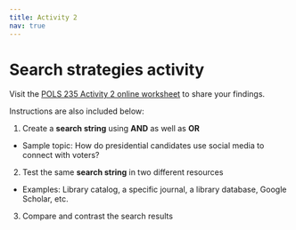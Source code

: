 ```yaml
---
title: Activity 2
nav: true
---
```

# Search strategies activity

Visit the <a href="https://uidaho.co1.qualtrics.com/jfe/form/SV_eRKqWXNUPpDEzad" target="_blank">POLS 235 Activity 2 online worksheet</a> to share your findings.

Instructions are also included below:
1. Create a **search string** using **AND** as well as **OR**
  - Sample topic: How do presidential candidates use social media to connect with voters?
2. Test the same **search string** in two different resources
  - Examples: Library catalog, a specific journal, a library database, Google Scholar, etc.
3. Compare and contrast the search results